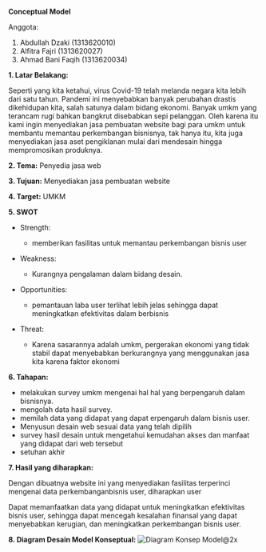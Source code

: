 **Conceptual Model**

Anggota:

1. Abdullah Dzaki (1313620010)
2. Alfitra Fajri (1313620027)
3. Ahmad Bani Faqih (1313620034)

**1. Latar Belakang:**

Seperti yang kita ketahui, virus Covid-19 telah melanda negara kita lebih dari satu tahun. Pandemi ini menyebabkan banyak perubahan drastis dikehidupan kita, salah satunya dalam bidang ekonomi. Banyak umkm yang terancam rugi bahkan bangkrut disebabkan sepi pelanggan. Oleh karena itu kami ingin menyediakan jasa pembuatan website bagi para umkm untuk membantu memantau perkembangan bisnisnya, tak hanya itu, kita juga menyediakan jasa aset pengiklanan mulai dari mendesain hingga mempromosikan produknya.

**2. Tema:** Penyedia jasa web

**3. Tujuan:** Menyediakan jasa pembuatan website

**4. Target:** UMKM

**5. SWOT**

- Strength:
    - memberikan fasilitas untuk memantau perkembangan bisnis user
- Weakness:
    - Kurangnya pengalaman dalam bidang desain.

- Opportunities:
    - pemantauan laba user terlihat lebih jelas sehingga dapat meningkatkan efektivitas dalam berbisnis

- Threat:
    - Karena sasarannya adalah umkm, pergerakan ekonomi yang tidak stabil dapat menyebabkan berkurangnya yang menggunakan jasa kita karena faktor ekonomi

**6. Tahapan:**

- melakukan survey umkm mengenai hal hal yang berpengaruh dalam bisnisnya.
- mengolah data hasil survey.
- memilah data yang didapat yang dapat erpengaruh dalam bisnis user.
- Menyusun desain web sesuai data yang telah dipilih
- survey hasil desain untuk mengetahui kemudahan akses dan manfaat yang didapat dari web tersebut
- setuhan akhir

**7. Hasil yang diharapkan:**

Dengan dibuatnya website ini yang menyediakan fasilitas terperinci mengenai data perkembanganbisnis user, diharapkan user

Dapat memanfaatkan data yang didapat untuk meningkatkan efektivitas bisnis user, sehingga dapat mencegah kesalahan finansal yang dapat menyebabkan kerugian, dan meningkatkan perkembangan bisnis user.

**8. Diagram Desain Model Konseptual:**
![Diagram Konsep Model@2x](https://user-images.githubusercontent.com/24853250/134037886-44e1d2c5-48d8-4ac4-a1e5-3cb7c67a0633.png)
